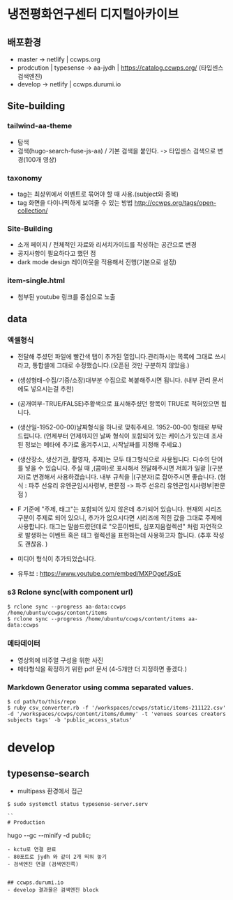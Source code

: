 # 냉전평화연구센터 디지털아카이브

## 배포환경

- master -> netlify | ccwps.org
- prodcution | typesense -> aa-jydh | https://catalog.ccwps.org/ (타입센스 검색엔진)
- develop -> netlify | ccwps.durumi.io


## Site-building

### tailwind-aa-theme

- 탐색
- 검색(hugo-search-fuse-js-aa) / 기본 검색을 붙인다.  -> 타입센스 검색으로 변경(100개 영상)

### taxonomy
- tag는 최상위에서 이벤트로 묶어야 할 때 사용.(subject와 중복)
- tag 화면을 다이나믹하게 보여줄 수 있는 방법 http://ccwps.org/tags/open-collection/

### Site-Building

- 소개 페이지 / 전체적인 자료와 리서치가이드를 작성하는 공간으로 변경
- 공지사항이 필요하다고 했던 점
- dark mode design 레이아웃을 적용해서 진행(기본으로 설정)

### item-single.html
- 첨부된 youtube 링크를 중심으로 노출


## data

### 엑셀형식

- 전달해 주셨던 파일에 빨간색 탭이 추가된 열입니다.관리하시는 목록에 그대로 쓰시라고, 통합셀에 그대로 수정했습니다.(오픈된 것만 구분하지 않았음.)

- (생성형태-수집/기증/소장)대부분 수집으로 복붙해주시면 됩니다. (내부 관리 문서에도 넣으시는걸 추천)

- (공개여부-TRUE/FALSE)주황색으로 표시해주셨던 항목이 TRUE로 적혀있으면 됩니다. 

- (생산일-1952-00-00)날짜형식을 하나로 맞춰주세요. 1952-00-00 형태로 부탁드립니다. (언제부터 언제까지인 날짜 형식이 포함되어 있는 케이스가 있는데 조사된 정보는 메타에 추가로 옮겨주시고, 시작날짜를 지정해 주세요.)

- (생산장소, 생산기관, 촬영자, 주제)는 모두 태그형식으로 사용됩니다. 다수의 단어를 넣을 수 있습니다. 주실 때 ,(콤마)로 표시해서 전달해주시면 저희가 일괄 |(구분자)로 변경해서 사용하겠습니다. 내부 규칙을 |(구분자)로 잡아주시면 좋습니다. (형식 :  파주 선유리 유엔군임시사령부, 판문점 -> 파주 선유리 유엔군임시사령부|판문점 )

- F 기준에 "주제, 태그"는 포함되어 있지 않은데 추가되어 있습니다. 현재의 시리즈 구분이 주제로 되어 있으니, 추가가 없으시다면 시리즈에 적힌 값을 그대로 주제에 사용합니다. 태그는 말씀드렸던데로 "오픈이벤트, 심포지움컬렉션" 처럼 자연적으로 발생하는 이벤트 혹은 태그 컬렉션을 표현하는데 사용하고자 합니다. (추후 작성도 괜찮음. )

- 미디어 형식이 추가되었습니다. 

- 유투브 : https://www.youtube.com/embed/MXPOgefJSqE 


### s3 Rclone sync(with component url)
```
$ rclone sync --progress aa-data:ccwps /home/ubuntu/ccwps/content/items
$ rclone sync --progress /home/ubuntu/ccwps/content/items aa-data:ccwps
```

### 메타데이터
- 영상외에 비주얼 구성을 위한 사진
- 메타형식을 확정하기 위한 pdf 문서 (4-5개만 더 지정하면 좋겠다.)

### Markdown Generator using comma separated values.
```
$ cd path/to/this/repo
$ ruby csv_converter.rb -f '/workspaces/ccwps/static/items-211122.csv' -d '/workspaces/ccwps/content/items/dummy' -t 'venues sources creators subjects tags' -b 'public_access_status'
```

# develop

## typesense-search
- multipass 환경에서 접근
```
$ sudo systemctl status typesense-server.serv 

``
# Production

```
hugo --gc --minify -d public;
```
- kctu로 연결 완료
- 80포트로 jydh 와 같이 2개 띄워 놓기
- 검색엔진 연결 (검색엔진쪽)


## ccwps.durumi.io
- develop 결과물은 검색엔진 block
